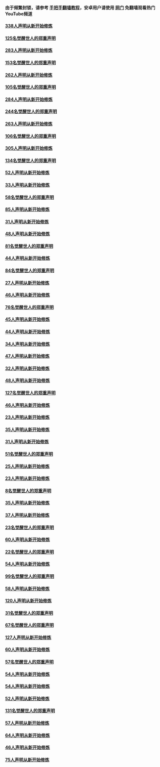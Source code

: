 #### 由于频繁封锁，请参考 [手把手翻墙教程](https://github.com/gfw-breaker/guides/wiki/)，安卓用户请使用 [网门](https://github.com/gfw-breaker/nogfw/blob/master/dl.md?t=04271800) 免翻墙观看热门YouTube频道 

#### [338人声明从新开始修炼](../pages/91/423540.md?t=04271800) 

#### [125名觉醒世人的郑重声明](../pages/91/423539.md?t=04271800) 

#### [283人声明从新开始修炼](../pages/91/423296.md?t=04271800) 

#### [153名觉醒世人的郑重声明](../pages/91/423295.md?t=04271800) 

#### [262人声明从新开始修炼](../pages/91/423004.md?t=04271800) 

#### [105名觉醒世人的郑重声明](../pages/91/423003.md?t=04271800) 

#### [284人声明从新开始修炼](../pages/91/422707.md?t=04271800) 

#### [244名觉醒世人的郑重声明](../pages/91/422706.md?t=04271800) 

#### [263人声明从新开始修炼](../pages/91/422553.md?t=04271800) 

#### [106名觉醒世人的郑重声明](../pages/91/422552.md?t=04271800) 

#### [305人声明从新开始修炼](../pages/91/422153.md?t=04271800) 

#### [134名觉醒世人的郑重声明](../pages/91/422152.md?t=04271800) 

#### [52人声明从新开始修炼](../pages/91/421846.md?t=04271800) 

#### [33人声明从新开始修炼](../pages/91/421804.md?t=04271800) 

#### [58名觉醒世人的郑重声明](../pages/91/421845.md?t=04271800) 

#### [85人声明从新开始修炼](../pages/91/421769.md?t=04271800) 

#### [31人声明从新开始修炼](../pages/91/421763.md?t=04271800) 

#### [48人声明从新开始修炼](../pages/91/421605.md?t=04271800) 

#### [81名觉醒世人的郑重声明](../pages/91/421656.md?t=04271800) 

#### [44人声明从新开始修炼](../pages/91/421544.md?t=04271800) 

#### [84名觉醒世人的郑重声明](../pages/91/421543.md?t=04271800) 

#### [27人声明从新开始修炼](../pages/91/421465.md?t=04271800) 

#### [46人声明从新开始修炼](../pages/91/421454.md?t=04271800) 

#### [76名觉醒世人的郑重声明](../pages/91/421453.md?t=04271800) 

#### [45人声明从新开始修炼](../pages/91/421452.md?t=04271800) 

#### [44人声明从新开始修炼](../pages/91/421422.md?t=04271800) 

#### [34人声明从新开始修炼](../pages/91/421322.md?t=04271800) 

#### [47人声明从新开始修炼](../pages/91/421264.md?t=04271800) 

#### [32人声明从新开始修炼](../pages/91/421225.md?t=04271800) 

#### [48人声明从新开始修炼](../pages/91/421202.md?t=04271800) 

#### [127名觉醒世人的郑重声明](../pages/91/421224.md?t=04271800) 

#### [46人声明从新开始修炼](../pages/91/421203.md?t=04271800) 

#### [23人声明从新开始修炼](../pages/91/421138.md?t=04271800) 

#### [35人声明从新开始修炼](../pages/91/421122.md?t=04271800) 

#### [31人声明从新开始修炼](../pages/91/421081.md?t=04271800) 

#### [51名觉醒世人的郑重声明](../pages/91/421080.md?t=04271800) 

#### [25人声明从新开始修炼](../pages/91/421020.md?t=04271800) 

#### [23人声明从新开始修炼](../pages/91/420884.md?t=04271800) 

#### [8名觉醒世人的郑重声明](../pages/91/420883.md?t=04271800) 

#### [35人声明从新开始修炼](../pages/91/420809.md?t=04271800) 

#### [37人声明从新开始修炼](../pages/91/420766.md?t=04271800) 

#### [23名觉醒世人的郑重声明](../pages/91/420765.md?t=04271800) 

#### [60人声明从新开始修炼](../pages/91/420727.md?t=04271800) 

#### [22名觉醒世人的郑重声明](../pages/91/420726.md?t=04271800) 

#### [54人声明从新开始修炼](../pages/91/420529.md?t=04271800) 

#### [99名觉醒世人的郑重声明](../pages/91/420528.md?t=04271800) 

#### [58人声明从新开始修炼](../pages/91/420198.md?t=04271800) 

#### [120人声明从新开始修炼](../pages/91/420141.md?t=04271800) 

#### [31名觉醒世人的郑重声明](../pages/91/420197.md?t=04271800) 

#### [67名觉醒世人的郑重声明](../pages/91/420140.md?t=04271800) 

#### [127人声明从新开始修炼](../pages/91/420082.md?t=04271800) 

#### [60人声明从新开始修炼](../pages/91/420081.md?t=04271800) 

#### [57名觉醒世人的郑重声明](../pages/91/420080.md?t=04271800) 

#### [54人声明从新开始修炼](../pages/91/419533.md?t=04271800) 

#### [54人声明从新开始修炼](../pages/91/419532.md?t=04271800) 

#### [52人声明从新开始修炼](../pages/91/419531.md?t=04271800) 

#### [131名觉醒世人的郑重声明](../pages/91/419530.md?t=04271800) 

#### [57人声明从新开始修炼](../pages/91/419430.md?t=04271800) 

#### [64人声明从新开始修炼](../pages/91/419429.md?t=04271800) 

#### [46人声明从新开始修炼](../pages/91/419428.md?t=04271800) 

#### [75人声明从新开始修炼](../pages/91/419427.md?t=04271800) 


